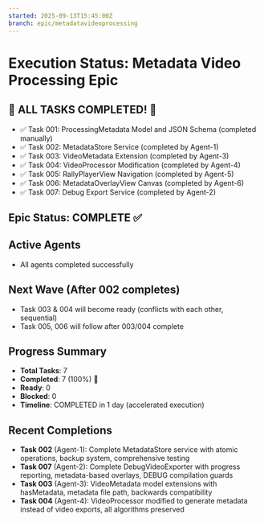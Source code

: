 ```yaml
---
started: 2025-09-13T15:45:00Z
branch: epic/metadatavideoprocessing
---
```


# Execution Status: Metadata Video Processing Epic

## 🎉 ALL TASKS COMPLETED! 🎉
- ✅ Task 001: ProcessingMetadata Model and JSON Schema (completed manually)
- ✅ Task 002: MetadataStore Service (completed by Agent-1)
- ✅ Task 003: VideoMetadata Extension (completed by Agent-3)
- ✅ Task 004: VideoProcessor Modification (completed by Agent-4)
- ✅ Task 005: RallyPlayerView Navigation (completed by Agent-5)
- ✅ Task 006: MetadataOverlayView Canvas (completed by Agent-6)
- ✅ Task 007: Debug Export Service (completed by Agent-2)

## Epic Status: COMPLETE ✅

## Active Agents
- All agents completed successfully

## Next Wave (After 002 completes)
- Task 003 & 004 will become ready (conflicts with each other, sequential)
- Task 005, 006 will follow after 003/004 complete

## Progress Summary
- **Total Tasks**: 7
- **Completed**: 7 (100%) 🎉
- **Ready**: 0
- **Blocked**: 0
- **Timeline**: COMPLETED in 1 day (accelerated execution)

## Recent Completions
- **Task 002** (Agent-1): Complete MetadataStore service with atomic operations, backup system, comprehensive testing
- **Task 007** (Agent-2): Complete DebugVideoExporter with progress reporting, metadata-based overlays, DEBUG compilation guards
- **Task 003** (Agent-3): VideoMetadata model extensions with hasMetadata, metadata file path, backwards compatibility
- **Task 004** (Agent-4): VideoProcessor modified to generate metadata instead of video exports, all algorithms preserved